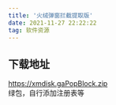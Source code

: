```yaml
---
title: '火绒弹窗拦截提取版'
date: 2021-11-27 22:22:22
tag: 软件资源
---
```

<h2>下载地址</h2>
<a href="https://xmdisk.ga/PopBlock.zip">https://xmdisk.gaPopBlock.zip</a><br />
绿包，自行添加注册表等
